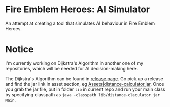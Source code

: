 # Fire Emblem Heroes: AI Simulator

An attempt at creating a tool that simulates AI behaviour in Fire Emblem Heroes.

# Notice

I'm currently working on Dijkstra's Algorithm in another one of my repositories, which will be needed for AI decision-making here.

The Dijkstra's Algorithm can be found in [release page](https://github.com/EachOneChew/Dijkstra-s-Algorithm-FEH/releases). Go pick up a release and find the jar link in asset section, eg [Assets|distance-calculator.jar](https://github.com/EachOneChew/Dijkstra-s-Algorithm-FEH/releases/download/v0.2-alpha/distance-calculator.jar). Once you grab the jar file, put in folder `lib` in current repo and run your main class by specifying classpath as `java -classpath lib/distance-claculator.jar Main`.
